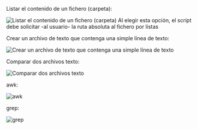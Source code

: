 Listar el contenido de un fichero (carpeta):

![Listar el contenido de un fichero (carpeta)  Al elegir esta opción, el script debe solicitar -al usuario- la ruta absoluta al fichero por listas](https://github.com/user-attachments/assets/00ef69f4-e8a3-4aed-9d72-4245461b31eb)


Crear un archivo de texto que contenga una simple línea de texto:

![Crear un archivo de texto que contenga una simple línea de texto](https://github.com/user-attachments/assets/688a1d14-9ef6-45c8-8f68-8e6c8dd8dde6)


Comparar dos archivos texto:

![Comparar dos archivos texto](https://github.com/user-attachments/assets/8e913509-b6d2-4bee-b13f-d487ef62dfcc)


awk:

![awk](https://github.com/user-attachments/assets/037476f2-0cc9-4fb4-9c18-2b4101b789f0)


grep:

![grep](https://github.com/user-attachments/assets/50720239-7652-4cec-86dd-d736d8a621ee)

